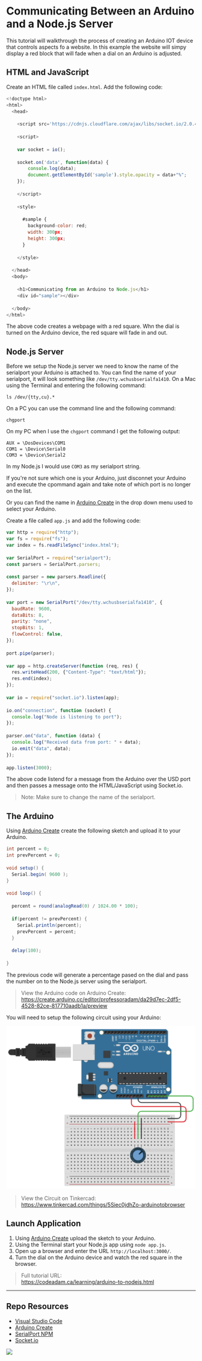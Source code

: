# Communicating Between an Arduino and a Node.js Server

This tutorial will walkthrough the process of creating an Arduino IOT device that controls aspects fo a website. In this example the website will simpy display a red block that will fade when a dial on an Arduino is adjusted.

## HTML and JavaScript

Create an HTML file called `index.html`. Add the following code:

```javascript
<!doctype html>
<html>
  <head>

    <script src='https://cdnjs.cloudflare.com/ajax/libs/socket.io/2.0.4/socket.io.js'></script>

    <script>

    var socket = io();

    socket.on('data', function(data) {
        console.log(data);
        document.getElementById('sample').style.opacity = data+"%";
    });

    </script>

    <style>

      #sample {
        background-color: red;
        width: 300px;
        height: 300px;
      }

    </style>

  </head>
  <body>

    <h1>Communicating from an Arduino to Node.js</h1>
    <div id="sample"></div>

  </body>
</html>
```

The above code creates a webpage with a red square. Whn the dial is turned on the Arduino device, the red square will fade in and out.

## Node.js Server

Before we setup the Node.js server we need to know the name of the serialport your Arduino is attached to. You can find the name of your serialport, it will look something like `/dev/tty.wchusbserialfa1410`. On a Mac using the Terminal and entering the following command:

```
ls /dev/{tty,cu}.*
```

On a PC you can use the command line and the following command:

```
chgport
```

On my PC when I use the `chgport` command I get the following output:

```
AUX = \DosDevices\COM1
COM1 = \Device\Serial0
COM3 = \Device\Serial2
```

In my Node.js I would use `COM3` as my serialport string.

If you're not sure which one is your Arduino, just disconnet your Arduino and execute the cpommand again and take note of which port is no longer on the list.

Or you can find the name in [Arduino Create](https://create.arduino.cc/editor) in the drop down menu used to select your Arduino.

Create a file called `app.js` and add the following code:

```javascript
var http = require("http");
var fs = require("fs");
var index = fs.readFileSync("index.html");

var SerialPort = require("serialport");
const parsers = SerialPort.parsers;

const parser = new parsers.Readline({
  delimiter: "\r\n",
});

var port = new SerialPort("/dev/tty.wchusbserialfa1410", {
  baudRate: 9600,
  dataBits: 8,
  parity: "none",
  stopBits: 1,
  flowControl: false,
});

port.pipe(parser);

var app = http.createServer(function (req, res) {
  res.writeHead(200, {"Content-Type": "text/html"});
  res.end(index);
});

var io = require("socket.io").listen(app);

io.on("connection", function (socket) {
  console.log("Node is listening to port");
});

parser.on("data", function (data) {
  console.log("Received data from port: " + data);
  io.emit("data", data);
});

app.listen(3000);
```

The above code listend for a message from the Arduino over the USD port and then passes a message onto the HTML/JavaScript using Socket.io.

> Note: Make sure to change the name of the serialport.

## The Arduino

Using [Arduino Create](https://create.arduino.cc/editor) create the following sketch and upload it to your Arduino.

```csharp
int percent = 0;
int prevPercent = 0;

void setup() {
  Serial.begin( 9600 );
}

void loop() {

  percent = round(analogRead(0) / 1024.00 * 100);

  if(percent != prevPercent) {
    Serial.println(percent);
    prevPercent = percent;
  }

  delay(100);

}
```

The previous code will generate a percentage pased on the dial and pass the number on to the Node.js server using the serialport.

> View the Arduino code on Arduino Create:
> https://create.arduino.cc/editor/professoradam/da29d7ec-2df5-4528-82ce-817710aadb1a/preview

You will need to setup the following circuit using your Arduino:

![Tinkercad Circuit](_readme/tinkercad-to-nodejs.png)

> View the Circuit on Tinkercad:
> https://www.tinkercad.com/things/5Siec0jdhZo-arduinotobrowser

## Launch Application

1. Using [Arduino Create](https://create.arduino.cc/editor) upload the sketch to your Arduino.
2. Using the Terminal start your Node.js app using `node app.js`.
3. Open up a browser and enter the URL `http://localhost:3000/`.
4. Turn the dial on the Arduino device and watch the red square in the browser.

> Full tutorial URL:  
> https://codeadam.ca/learning/arduino-to-nodejs.html

---

## Repo Resources

- [Visual Studio Code](https://code.visualstudio.com/)
- [Arduino Create](https://create.arduino.cc/editor)
- [SerialPort NPM](https://www.npmjs.com/package/serialport)
- [Socket.io](https://socket.io/)

<a href="https://codeadam.ca">
<img src="https://codeadam.ca/images/code-block.png" width="100">
</a>
